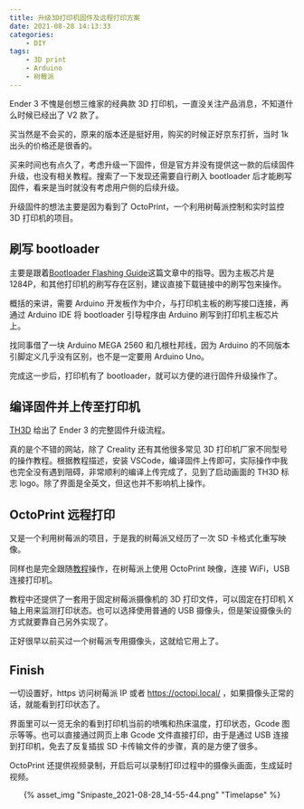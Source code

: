 ```yaml
---
title: 升级3D打印机固件及远程打印方案
date: 2021-08-28 14:13:33
categories:
    - DIY
tags:
    - 3D print
    - Arduino
    - 树莓派
---
```


Ender 3 不愧是创想三维家的经典款 3D 打印机，一直没关注产品消息，不知道什么时候已经出了 V2 款了。

买当然是不会买的，原来的版本还是挺好用，购买的时候正好京东打折，当时 1k 出头的价格还是很香的。

买来时间也有点久了，考虑升级一下固件，但是官方并没有提供这一款的后续固件升级，也没有相关教程。搜索了一下发现还需要自行刷入 bootloader 后才能刷写固件，看来是当时就没有考虑用户侧的后续升级。

升级固件的想法主要是因为看到了 OctoPrint，一个利用树莓派控制和实时监控 3D 打印机的项目。

## 刷写 bootloader

主要是跟着[Bootloader Flashing Guide](https://www.th3dstudio.com/hc/guides/bootloader/bootloader-flashing-guide-cr-10-ender-2-3-5-wanhao-i3-anet-1284p-boards/)这篇文章中的指导。因为主板芯片是 1284P，和其他打印机的刷写存在区别，建议直接下载链接中的刷写包来操作。

概括的来讲，需要 Arduino 开发板作为中介，与打印机主板的刷写接口连接，再通过 Arduino IDE 将 bootloader 引导程序由 Arduino 刷写到打印机主板芯片上。

找同事借了一块 Arduino MEGA 2560 和几根杜邦线，因为 Arduino 的不同版本引脚定义几乎没有区别，也不是一定要用 Arduino Uno。

完成这一步后，打印机有了 bootloader，就可以方便的进行固件升级操作了。

## 编译固件并上传至打印机

[TH3D](https://www.th3dstudio.com/hc/downloads/unified-2-firmware/creality/creality-ender-3-firmware-melzi-board/) 给出了 Ender 3 的完整固件升级流程。

真的是个不错的网站，除了 Creality 还有其他很多常见 3D 打印机厂家不同型号的操作教程。根据教程描述，安装 VSCode，编译固件上传即可，实际操作中我也完全没有遇到阻碍，非常顺利的编译上传完成了，见到了启动画面的 TH3D 标志 logo。除了界面是全英文，但这也并不影响机上操作。

## OctoPrint 远程打印

又是一个利用树莓派的项目，于是我的树莓派又经历了一次 SD 卡格式化重写映像。

同样也是完全跟随[教程](https://howchoo.com/g/y2rhnzm3odz/control-your-3d-printer-with-octoprint-and-raspberry-pi)操作，在树莓派上使用 OctoPrint 映像，连接 WiFi，USB 连接打印机。

教程中还提供了一套用于固定树莓派摄像机的 3D 打印文件，可以固定在打印机 X 轴上用来监测打印状态。也可以选择使用普通的 USB 摄像头，但是架设摄像头的方式就要靠自己另外实现了。

正好很早以前买过一个树莓派专用摄像头，这就给它用上了。

## Finish

一切设置好，https 访问树莓派 IP 或者 https://octopi.local/ ，如果摄像头正常的话，就能看到打印状态了。

界面里可以一览无余的看到打印机当前的喷嘴和热床温度，打印状态，Gcode 图示等等。也可以直接通过网页上串 Gcode 文件直接打印，由于是通过 USB 连接到打印机，免去了反复插拔 SD 卡传输文件的步骤，真的是方便了很多。

OctoPrint 还提供视频录制，开启后可以录制打印过程中的摄像头画面，生成延时视频。

<center>{% asset_img "Snipaste_2021-08-28_14-55-44.png" "Timelapse" %}</center>
